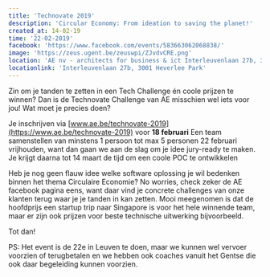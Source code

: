 ```yaml
---
title: 'Technovate 2019'
description: 'Circular Economy: From ideation to saving the planet!'
created_at: 14-02-19
time: '22-02-2019'
facebook: 'https://www.facebook.com/events/583663062068838/'
image: 'https://zeus.ugent.be/zeuswpi/ZJvdvCRE.png'
location: 'AE nv - architects for business & ict Interleuvenlaan 27b, 3001 Heverlee Park, Brabant, Belgium'
locationlink: 'Interleuvenlaan 27b, 3001 Heverlee Park'
---
```


Zin om je tanden te zetten in een Tech Challenge én coole prijzen te winnen? Dan is de Technovate Challenge van AE misschien wel iets voor jou! Wat moet je precies doen?

Je inschrijven via [www.ae.be/technovate-2019](https://www.ae.be/technovate-2019) voor **18 februari**
Een team samenstellen van minstens 1 persoon tot max 5 personen 22 februari vrijhouden, want dan gaan we aan de slag om je idee jury-ready te maken. Je krijgt daarna tot 14 maart de tijd om een coole POC te ontwikkelen

Heb je nog geen flauw idee welke software oplossing je wil bedenken binnen het thema Circulaire Economie? No worries, check zeker de AE facebook pagina eens, want daar vind je concrete challenges van onze klanten terug waar je je tanden in kan zetten. Mooi meegenomen is dat de hoofdprijs een startup trip naar Singapore is voor het hele winnende team, maar er zijn ook prijzen voor beste technische uitwerking bijvoorbeeld.

Tot dan!

PS: Het event is de 22e in Leuven te doen, maar we kunnen wel vervoer voorzien of terugbetalen en we hebben ook coaches vanuit het Gentse die ook daar begeleiding kunnen voorzien.
